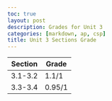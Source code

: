 ```yaml
---
toc: true
layout: post
description: Grades for Unit 3
categories: [markdown, ap, csp]
title: Unit 3 Sections Grade
---
```


| Section      | Grade |
| ----------- | ----------- |
| 3.1-3.2      | 1.1/1       |
| 3.3-3.4   | 0.95/1        |